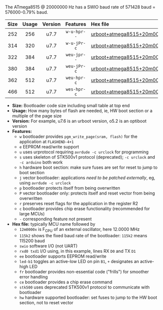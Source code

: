 The ATmega8515 @ 20000000 Hz has a SWIO baud rate of 571428 baud = 576000-0.79% baud.

|Size|Usage|Version|Features|Hex file|
|:-:|:-:|:-:|:-:|:--|
|252|256|u7.7|`w-u-hpr--`|[urboot+atmega8515+20m0000x++576k0_swio_rxd0_txd1_led+b0_hw.hex](https://raw.githubusercontent.com/stefanrueger/urboot.hex/main/cores/majorcore/atmega8515/external_oscillator/fcpu+20m0000_Hz/br++576k0_bps/urboot+atmega8515+20m0000x++576k0_swio_rxd0_txd1_led+b0_hw.hex)|
|314|320|u7.7|`w-u-jPr-c`|[urboot+atmega8515+20m0000x++576k0_swio_rxd0_txd1_led+b0_fr_ce.hex](https://raw.githubusercontent.com/stefanrueger/urboot.hex/main/cores/majorcore/atmega8515/external_oscillator/fcpu+20m0000_Hz/br++576k0_bps/urboot+atmega8515+20m0000x++576k0_swio_rxd0_txd1_led+b0_fr_ce.hex)|
|322|384|u7.7|`weu-jpr--`|[urboot+atmega8515+20m0000x++576k0_swio_rxd0_txd1_ee_led+b0.hex](https://raw.githubusercontent.com/stefanrueger/urboot.hex/main/cores/majorcore/atmega8515/external_oscillator/fcpu+20m0000_Hz/br++576k0_bps/urboot+atmega8515+20m0000x++576k0_swio_rxd0_txd1_ee_led+b0.hex)|
|380|384|u7.7|`weu-jPr-c`|[urboot+atmega8515+20m0000x++576k0_swio_rxd0_txd1_ee_led+b0_fr_ce.hex](https://raw.githubusercontent.com/stefanrueger/urboot.hex/main/cores/majorcore/atmega8515/external_oscillator/fcpu+20m0000_Hz/br++576k0_bps/urboot+atmega8515+20m0000x++576k0_swio_rxd0_txd1_ee_led+b0_fr_ce.hex)|
|362|512|u7.7|`weu-hpr-c`|[urboot+atmega8515+20m0000x++576k0_swio_rxd0_txd1_ee_led+b0_fr_ce_hw.hex](https://raw.githubusercontent.com/stefanrueger/urboot.hex/main/cores/majorcore/atmega8515/external_oscillator/fcpu+20m0000_Hz/br++576k0_bps/urboot+atmega8515+20m0000x++576k0_swio_rxd0_txd1_ee_led+b0_fr_ce_hw.hex)|
|466|512|u7.7|`wes-hpr-c`|[urboot+atmega8515+20m0000x++576k0_swio_rxd0_txd1_ee_led+b0_fr_ce_stk500_hw.hex](https://raw.githubusercontent.com/stefanrueger/urboot.hex/main/cores/majorcore/atmega8515/external_oscillator/fcpu+20m0000_Hz/br++576k0_bps/urboot+atmega8515+20m0000x++576k0_swio_rxd0_txd1_ee_led+b0_fr_ce_stk500_hw.hex)|

- **Size:** Bootloader code size including small table at top end
- **Usage:** How many bytes of flash are needed, ie, HW boot section or a multiple of the page size
- **Version:** For example, u7.6 is an urboot version, o5.2 is an optiboot version
- **Features:**
  + `w` bootloader provides `pgm_write_page(sram, flash)` for the application at `FLASHEND-4+1`
  + `e` EEPROM read/write support
  + `u` uses urprotocol requiring `avrdude -c urclock` for programming
  + `s` uses skeleton of STK500v1 protocol (deprecated); `-c urclock` and `-c arduino` both work
  + `h` hardware boot section: make sure fuses are set for reset to jump to boot section
  + `j` vector bootloader: applications *need to be patched externally*, eg, using `avrdude -c urclock`
  + `p` bootloader protects itself from being overwritten
  + `P` vector bootloader only: protects itself and reset vector from being overwritten
  + `r` preserves reset flags for the application in the register R2
  + `c` bootloader provides chip erase functionality (recommended for large MCUs)
  + `-` corresponding feature not present
- **Hex file:** typically MCU name followed by
  + `12m0000x` is F<sub>CPU</sub> of an external oscillator, here 12.0000 MHz
  + `115k2` shows the fixed baud rate of the bootloader: `115k2` means 115200 baud
  + `swio` software I/O (not UART)
  + `rxd0 txd1` I/O using, in this example, lines RX `D0` and TX `D1`
  + `ee` bootloader supports EEPROM read/write
  + `led-b1` toggles an active-low LED on pin `B1`, `+` designates an active-high LED
  + `fr` bootloader provides non-essential code ("frills") for smoother error handling
  + `ce` bootloader provides a chip erase command
  + `stk500` uses deprecated STK500v1 protocol to communicate with bootloader
  + `hw` hardware supported bootloader: set fuses to jump to the HW boot section, not to reset vector
